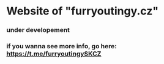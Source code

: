 # Website of "furryoutingy.cz"
### under developement
### if you wanna see more info, go here: https://t.me/furryoutingySKCZ
